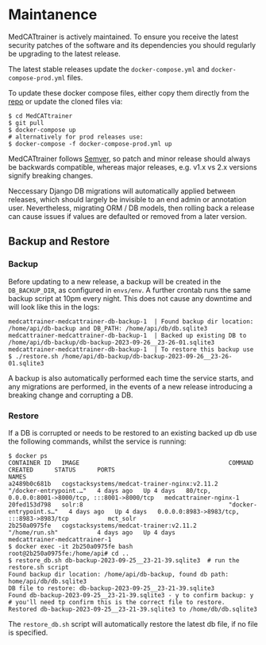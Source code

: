 # Maintanence

MedCATtrainer is actively maintained. To ensure you receive the latest
security patches of the software and its dependencies you should regularly
be upgrading to the latest release.

The latest stable releases update the `docker-compose.yml` and `docker-compose-prod.yml` files.

To update these docker compose files, either copy them directly from the [repo](https://github.com/CogStack/MedCATtrainer)
or update the cloned files via:

```shell
$ cd MedCATtrainer
$ git pull
$ docker-compose up
# alternatively for prod releases use:
$ docker-compose -f docker-compose-prod.yml up
```

MedCATtrainer follows [Semver](https://semver.org/), so patch and minor release should always be backwards compatible, 
whereas major releases, e.g. v1.x vs 2.x versions signify breaking changes. 

Neccessary Django DB migrations will automatically applied between releases, which should largely be invisible to an end admin 
or annotation user. Nevertheless, migrating ORM / DB models, then rolling back a release can cause issues if values are defaulted 
or removed from a later version. 

## Backup and Restore

### Backup
Before updating to a new release, a backup will be created in the `DB_BACKUP_DIR`, as configured in `envs/env`.
A further crontab runs the same backup script at 10pm every night. This does not cause any downtime and will look like
this in the logs:
```shell
medcattrainer-medcattrainer-db-backup-1  | Found backup dir location: /home/api/db-backup and DB_PATH: /home/api/db/db.sqlite3
medcattrainer-medcattrainer-db-backup-1  | Backed up existing DB to /home/api/db-backup/db-backup-2023-09-26__23-26-01.sqlite3
medcattrainer-medcattrainer-db-backup-1  | To restore this backup use $ ./restore.sh /home/api/db-backup/db-backup-2023-09-26__23-26-01.sqlite3
```

A backup is also automatically performed each time the service starts, and any migrations are performed, in the events of a new release
introducing a breaking change and corrupting a DB.

### Restore
If a DB is corrupted or needs to be restored to an existing backed up db use the following commands, whilst the service is running:

```shell
$ docker ps
CONTAINER ID   IMAGE                                          COMMAND                  CREATED      STATUS      PORTS                                               NAMES
a2489b0c681b   cogstacksystems/medcat-trainer-nginx:v2.11.2   "/docker-entrypoint.…"   4 days ago   Up 4 days   80/tcp, 0.0.0.0:8001->8000/tcp, :::8001->8000/tcp   medcattrainer-nginx-1
20fed153d798   solr:8                                         "docker-entrypoint.s…"   4 days ago   Up 4 days   0.0.0.0:8983->8983/tcp, :::8983->8983/tcp           mct_solr
2b250a0975fe   cogstacksystems/medcat-trainer:v2.11.2         "/home/run.sh"           4 days ago   Up 4 days                                                       medcattrainer-medcattrainer-1
$ docker exec -it 2b250a0975fe bash
root@2b250a0975fe:/home/api# cd ..
$ restore_db.sh db-backup-2023-09-25__23-21-39.sqlite3  # run the restore.sh script
Found backup dir location: /home/api/db-backup, found db path: home/api/db/db.sqlite3
DB file to restore: db-backup-2023-09-25__23-21-39.sqlite3
Found db-backup-2023-09-25__23-21-39.sqlite3 - y to confirm backup: y  # you'll need tp confirm this is the correct file to restore.
Restored db-backup-2023-09-25__23-21-39.sqlite3 to /home/db/db.sqlite3
```

The `restore_db.sh` script will automatically restore the latest db file, if no file is specified.

